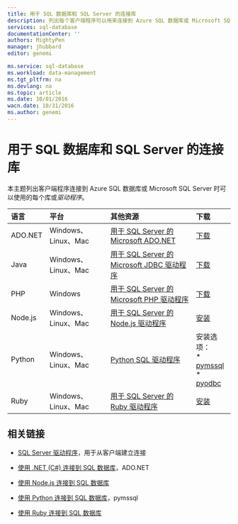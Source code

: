 ```yaml
---
title: 用于 SQL 数据库和 SQL Server 的连接库
description: 列出每个客户端程序可以用来连接到 Azure SQL 数据库或 Microsoft SQL Server 的驱动程序的最低版本号。提供一个链接，通过它可查看由社区而不是 Microsoft 发布的驱动程序的版本信息。
services: sql-database
documentationCenter: ''
authors: MightyPen
manager: jhubbard
editor: genemi

ms.service: sql-database
ms.workload: data-management
ms.tgt_pltfrm: na
ms.devlang: na
ms.topic: article
ms.date: 10/01/2016
wacn.date: 10/31/2016
ms.author: genemi
---
```


# 用于 SQL 数据库和 SQL Server 的连接库

本主题列出客户端程序连接到 Azure SQL 数据库或 Microsoft SQL Server 时可以使用的每个库或*驱动程序*。

| 语言 | 平台 | 其他资源 | 下载 |
| :-- | :-- | :-- | :-- |
| ADO.NET | Windows、Linux、Mac | [用于 SQL Server 的 Microsoft ADO.NET](http://msdn.microsoft.com/zh-cn/library/mt657768.aspx) | [下载](https://msdn.microsoft.com/zh-cn/vstudio/aa496123.aspx) |
| Java | Windows、Linux、Mac | [用于 SQL Server 的 Microsoft JDBC 驱动程序](http://msdn.microsoft.com/zh-cn/library/mt484311.aspx) | [下载](http://go.microsoft.com/fwlink/?LinkId=245496) |
| PHP | Windows | [用于 SQL Server 的 Microsoft PHP 驱动程序](http://msdn.microsoft.com/zh-cn/library/dn865013.aspx) | [下载](https://www.microsoft.com/download/details.aspx?id=20098) |
| Node.js | Windows、Linux、Mac | [用于 SQL Server 的 Node.js 驱动程序](http://msdn.microsoft.com/zh-cn/library/mt652093.aspx) | [安装](https://msdn.microsoft.com/zh-cn/library/mt652094.aspx) |
| Python | Windows、Linux、Mac | [Python SQL 驱动程序](http://msdn.microsoft.com/zh-cn/library/mt652092.aspx) | 安装选项：<br/> * [pymssql](https://msdn.microsoft.com/zh-cn/library/mt694094.aspx) <br/> * [pyodbc](http://msdn.microsoft.com/zh-cn/library/mt763257.aspx) |
| Ruby | Windows、Linux、Mac | [用于 SQL Server 的 Ruby 驱动程序](http://msdn.microsoft.com/zh-cn/library/mt691981.aspx) | [安装](https://msdn.microsoft.com/zh-cn/library/mt711041.aspx) |

## 相关链接

- [SQL Server 驱动程序](http://msdn.microsoft.com/zh-cn/library/mt654049.aspx)，用于从客户端建立连接

- [使用 .NET (C#) 连接到 SQL 数据库](./sql-database-develop-dotnet-simple.md)，ADO.NET

- [使用 Node.js 连接到 SQL 数据库](./sql-database-develop-nodejs-simple.md)

- [使用 Python 连接到 SQL 数据库](./sql-database-develop-python-simple.md)，pymssql

- [使用 Ruby 连接到 SQL 数据库](./sql-database-develop-ruby-simple.md)

<!---HONumber=Mooncake_Quality_Review_1118_2016-->